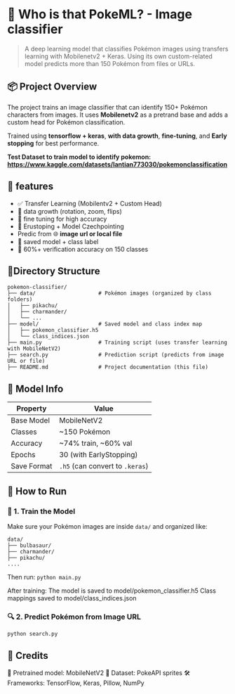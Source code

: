 # 🧠 Who is that PokeML? - Image classifier

> A deep learning model that classifies Pokémon images using transfers learning with Mobilenetv2 + Keras. Using its own custom-related model predicts more than 150 Pokémon from files or URLs.


## 📦 Project Overview

The project trains an image classifier that can identify 150+ Pokémon characters from images. It uses **Mobilenetv2** as a pretrand base and adds a custom head for Pokémon classification.

Trained using **tensorflow + keras**, **with data growth**, **fine-tuning**, and **Early stopping** for best performance.

**Test Dataset to train model to identify pokemon: https://www.kaggle.com/datasets/lantian773030/pokemonclassification**


## 🚀 features

- ✅ Transfer Learning (Mobilentv2 + Custom Head)
- 🎨 data growth (rotation, zoom, flips)
- 🧠 fine tuning for high accuracy
- 🔁 Erustoping + Model Czechpointing
- Predic from 🌐 **image url or local file**
- 📁 saved model + class label
- 🧪 60%+ verification accuracy on 150 classes


## 📁Directory Structure
  ```
pokemon-classifier/
├── data/                    # Pokémon images (organized by class folders)
│   ├── pikachu/
│   ├── charmander/
│   └── ...
├── model/                   # Saved model and class index map
│   ├── pokemon_classifier.h5
│   └── class_indices.json
├── main.py                  # Training script (uses transfer learning with MobileNetV2)
├── search.py                # Prediction script (predicts from image URL or file)
├── README.md                # Project documentation (this file)
  ```


## 🧪 Model Info

| Property          | Value           |
|------------------|-----------------|
| Base Model       | MobileNetV2     |
| Classes          | ~150 Pokémon    |
| Accuracy         | ~74% train, ~60% val |
| Epochs           | 30 (with EarlyStopping) |
| Save Format      | `.h5` (can convert to `.keras`) |

## 🏁 How to Run

### 🔧 1. Train the Model

Make sure your Pokémon images are inside `data/` and organized like:
```
data/
├── bulbasaur/
├── charmander/
├── pikachu/
....
```


Then run:
```python main.py```

After training:
The model is saved to model/pokemon_classifier.h5
Class mappings saved to model/class_indices.json

### 🔍 2. Predict Pokémon from Image URL
```python search.py```


## 🙌 Credits
🧩 Pretrained model: MobileNetV2
🎨 Dataset: PokeAPI sprites
🛠 Frameworks: TensorFlow, Keras, Pillow, NumPy


